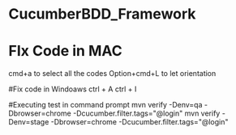 # CucumberBDD_Framework
 
# FIx Code in MAC
cmd+a to select all the codes 
Option+cmd+L to let orientation

#Fix code in Windoaws
ctrl + A
ctrl + I

#Executing test in command prompt
mvn verify -Denv=qa -Dbrowser=chrome -Dcucumber.filter.tags="@login"
mvn verify -Denv=stage -Dbrowser=chrome -Dcucumber.filter.tags="@login"